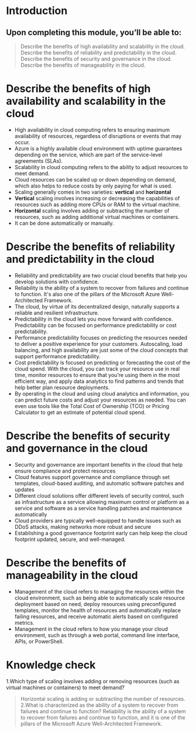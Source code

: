 # Introduction #
## Upon completing this module, you’ll be able to:
>Describe the benefits of high availability and scalability in the cloud.
>Describe the benefits of reliability and predictability in the cloud.
>Describe the benefits of security and governance in the cloud.
>Describe the benefits of manageability in the cloud.

# Describe the benefits of high availability and scalability in the cloud #

* High availability in cloud computing refers to ensuring maximum availability of resources, regardless of disruptions or events that may occur.
* Azure is a highly available cloud environment with uptime guarantees depending on the service, which are part of the service-level agreements (SLAs).
* Scalability in cloud computing refers to the ability to adjust resources to meet demand.
* Cloud resources can be scaled up or down depending on demand, which also helps to reduce costs by only paying for what is used.
* Scaling generally comes in two varieties: **vertical** and **horizontal**
* **Vertical** scaling involves increasing or decreasing the capabilities of resources such as adding more CPUs or RAM to the virtual machine.
* **Horizontal** scaling involves adding or subtracting the number of resources, such as adding additional virtual machines or containers.
* It can be done automatically or manually.

# Describe the benefits of reliability and predictability in the cloud #


* Reliability and predictability are two crucial cloud benefits that help you develop solutions with confidence.
* Reliability is the ability of a system to recover from failures and continue to function. It's also one of the pillars of the Microsoft Azure Well-Architected Framework.
* The cloud, by virtue of its decentralized design, naturally supports a reliable and resilient infrastructure.
* Predictability in the cloud lets you move forward with confidence. Predictability can be focused on performance predictability or cost predictability.
* Performance predictability focuses on predicting the resources needed to deliver a positive experience for your customers. Autoscaling, load balancing, and high availability are just some of the cloud concepts that support performance predictability.
* Cost predictability is focused on predicting or forecasting the cost of the cloud spend. With the cloud, you can track your resource use in real time, monitor resources to ensure that you’re using them in the most efficient way, and apply data analytics to find patterns and trends that help better plan resource deployments.
* By operating in the cloud and using cloud analytics and information, you can predict future costs and adjust your resources as needed. You can even use tools like the Total Cost of Ownership (TCO) or Pricing Calculator to get an estimate of potential cloud spend.

# Describe the benefits of security and governance in the cloud #

* Security and governance are important benefits in the cloud that help ensure compliance and protect resources
* Cloud features support governance and compliance through set templates, cloud-based auditing, and automatic software patches and updates
* Different cloud solutions offer different levels of security control, such as infrastructure as a service allowing maximum control or platform as a service and software as a service handling patches and maintenance automatically
* Cloud providers are typically well-equipped to handle issues such as DDoS attacks, making networks more robust and secure
* Establishing a good governance footprint early can help keep the cloud footprint updated, secure, and well-managed.

# Describe the benefits of manageability in the cloud #

* Management of the cloud refers to managing the resources within the cloud environment, such as being able to automatically scale resource deployment based on need, deploy resources using preconfigured templates, monitor the health of resources and automatically replace failing resources, and receive automatic alerts based on configured metrics.
* Management in the cloud refers to how you manage your cloud environment, such as through a web portal, command line interface, APIs, or PowerShell.

# Knowledge check #
1.Which type of scaling involves adding or removing resources (such as virtual machines or containers) to meet demand?
>Horizontal scaling is adding or subtracting the number of resources.
2.What is characterized as the ability of a system to recover from failures and continue to function?
>Reliability is the ability of a system to recover from failures and continue to function, and it is one of the pillars of the Microsoft Azure Well-Architected Framework.